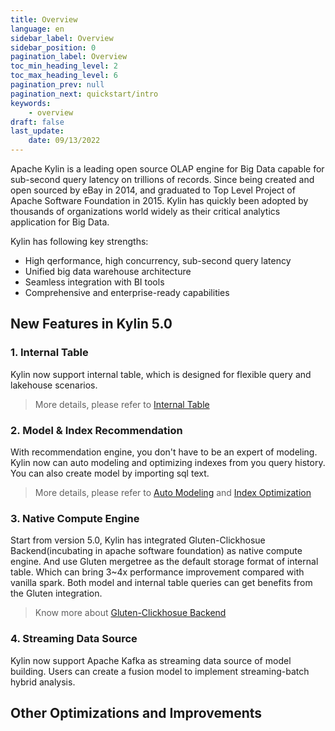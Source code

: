 ```yaml
---
title: Overview
language: en
sidebar_label: Overview
sidebar_position: 0
pagination_label: Overview
toc_min_heading_level: 2
toc_max_heading_level: 6
pagination_prev: null
pagination_next: quickstart/intro
keywords:
    - overview
draft: false
last_update:
    date: 09/13/2022
---
```


Apache Kylin is a leading open source OLAP engine for Big Data capable for sub-second query latency on trillions of records. Since being created and open sourced by eBay in 2014, and graduated to Top Level Project of Apache Software Foundation in 2015.
Kylin has quickly been adopted by thousands of organizations world widely as their critical analytics application for Big Data.

Kylin has following key strengths:

- High qerformance, high concurrency, sub-second query latency
- Unified big data warehouse architecture
- Seamless integration with BI tools
- Comprehensive and enterprise-ready capabilities

## New Features in Kylin 5.0

### 1. Internal Table
Kylin now support internal table, which is designed for flexible query and lakehouse scenarios.

>More details, please refer to [Internal Table](internaltable/intro.md)

### 2. Model & Index Recommendation

With recommendation engine, you don't have to be an expert of modeling. Kylin now can auto modeling and optimizing indexes from you query history.
You can also create model by importing sql text.

>More details, please refer to [Auto Modeling](model/rec/sql_modeling.md) and [Index Optimization](model/rec/optimize_index/intro.md)

### 3. Native Compute Engine

Start from version 5.0, Kylin has integrated Gluten-Clickhosue Backend(incubating in apache software foundation) as native compute engine. And use Gluten mergetree as the default storage format of internal table.
Which can bring 3~4x performance improvement compared with vanilla spark. Both model and internal table queries can get benefits from the Gluten integration.

>Know more about [Gluten-Clickhosue Backend](https://github.com/apache/incubator-gluten)

### 4. Streaming Data Source

Kylin now support Apache Kafka as streaming data source of model building. Users can create a fusion model to implement streaming-batch hybrid analysis.

## Other Optimizations and Improvements
